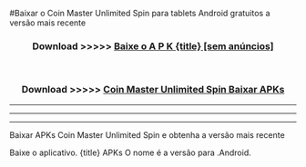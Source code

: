 #Baixar o Coin Master Unlimited Spin   para tablets Android gratuitos a versão mais recente


<div align="center">
<h3>Download >>>>> <a href="https://pt-web.web.app/?pt= {title}">Baixe o A P K {title} [sem anúncios]</a></h3><br>

<h3>Download >>>>> <a href="https://pt-web.web.app/?pt= {title}">Coin Master Unlimited Spin  Baixar APKs</a></h3>
</div>

----------------------------------------------------------

----------------------------------------------------------

----------------------------------------------------------

Baixar APKs Coin Master Unlimited Spin  e obtenha a versão mais recente

Baixe o aplicativo. {title} APKs O nome é a versão para .Android.


